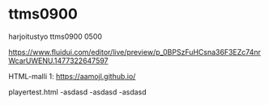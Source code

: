 # ttms0900
harjoitustyo ttms0900 0500


https://www.fluidui.com/editor/live/preview/p_0BPSzFuHCsna36F3EZc74nrWcarUWENU.1477322647597

HTML-malli 1: https://aamojl.github.io/

playertest.html
  -asdasd
  -asdasd
  -asdasd
